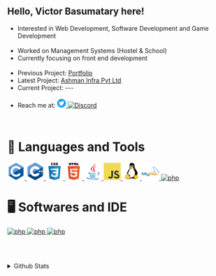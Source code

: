 
  <h2>Hello, Victor Basumatary here!</h2>

<ul>
  <li> Interested in Web Development, Software Development and Game Development</li> 
  <li> Worked on Management Systems (Hostel & School)</li>
  <li> Currently focusing on front end development</li> 
  <li> Previous Project: <a href="https://victorbasumtary.pages.dev">Portfolio</a></a>
  <li> Latest Project: <a href="https://ashmaninfro.com">Ashman Infra Pvt Ltd</a></a>
  <li> Current Project: ---</li>
 </li>  
  <li>Reach me at:   
      <a href="https://twitter.com/V_BTY" rel="nofollow"> <img src="/Assets/twitter.png" alt="Twitter" width="20" height="20" style="max-width: 100%;"> </a>
      <a href="https://discordapp.com/users/163320954817216513" rel="nofollow"> <img src="https://nektony.com/wp-content/uploads/2019/07/discord-icon.png" alt="Discord" width="20" height="20" style="max-width: 100%;"> </a>
   
  </li>
</ul>
<br/>
<h1>🔨 Languages and Tools</h1>
<!--C-->
<a href="https://www.cprogramming.com/" rel="nofollow"> <img src="https://raw.githubusercontent.com/devicons/devicon/master/icons/c/c-original.svg" alt="c" width="40" height="40" style="max-width: 100%;"> </a> 
<!--C++-->
 <a href="https://www.w3schools.com/cpp/" rel="nofollow"> <img src="https://raw.githubusercontent.com/devicons/devicon/master/icons/cplusplus/cplusplus-original.svg" alt="cplusplus" width="40" height="40" style="max-width: 100%;"> </a>
 <!--CSS-->
 <a href="https://www.w3schools.com/css/" rel="nofollow"> <img src="https://raw.githubusercontent.com/devicons/devicon/master/icons/css3/css3-original-wordmark.svg" alt="css3" width="40" height="40" style="max-width: 100%;"> </a>
 <!--HTML-->
 <a href="https://www.w3.org/html/" rel="nofollow"> <img src="https://raw.githubusercontent.com/devicons/devicon/master/icons/html5/html5-original-wordmark.svg" alt="html5" width="40" height="40" style="max-width: 100%;"> </a> 
 <!--JAVA-->
 <a href="https://www.java.com" rel="nofollow"> <img src="https://raw.githubusercontent.com/devicons/devicon/master/icons/java/java-original.svg" alt="java" width="40" height="40" style="max-width: 100%;"> </a>
 <!--JS-->
 <a href="https://developer.mozilla.org/en-US/docs/Web/JavaScript" rel="nofollow"> <img src="https://raw.githubusercontent.com/devicons/devicon/master/icons/javascript/javascript-original.svg" alt="javascript" width="40" height="40" style="max-width: 100%;"> </a> 
 <!--Linux-->
 <a href="https://www.linux.org/" rel="nofollow"> <img src="https://raw.githubusercontent.com/devicons/devicon/master/icons/linux/linux-original.svg" alt="linux" width="40" height="40" style="max-width: 100%;"> </a>
 <!--MySQL-->
 <a href="https://www.mysql.com/" rel="nofollow"> <img src="https://raw.githubusercontent.com/devicons/devicon/master/icons/mysql/mysql-original-wordmark.svg" alt="mysql" width="40" height="40" style="max-width: 100%;"> </a>
 <!--PHP-->
 <a href="https://www.php.net/" rel="nofollow"> <img src="https://cdn.freebiesupply.com/logos/large/2x/php-1-logo-png-transparent.png" alt="php" width="40" height="40" style="max-width: 100%;"> </a>
 
 <h1>🖥️ Softwares and IDE</h1>
 <!--Unity-->
 <a href="https://unity.com/" rel="nofollow"> <img src="https://www.pinclipart.com/picdir/big/215-2150367_3d-cross-clip-art.png" alt="php" width="40" height="40" style="max-width: 100%;"> </a>
  <!--Visual Studio-->
 <a href="https://visualstudio.microsoft.com/" rel="nofollow"> <img src="https://devblogs.microsoft.com/visualstudio/wp-content/uploads/sites/4/2019/01/visualstudio-1.png" alt="php" width="40" height="40" style="max-width: 100%;"> </a>
 <!--Netbeans-->
 <a href="https://netbeans.apache.org/" rel="nofollow"> <img src="https://logos-download.com/wp-content/uploads/2020/07/NetBeans_Logo.png" alt="php" width="40" height="40" style="max-width: 100%;"> </a>
 
 
 <br/><br/>
 
<details>
  <summary>
    Github Stats
  </summary>
  
![Top Langs](https://github-readme-stats.vercel.app/api/top-langs/?username=AtarioPZ&layout=compact)
  
  </details>

